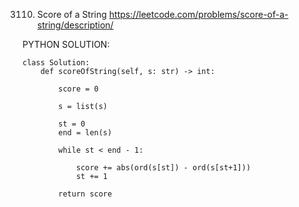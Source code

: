 3110. Score of a String
https://leetcode.com/problems/score-of-a-string/description/

PYTHON SOLUTION:
```
class Solution:
    def scoreOfString(self, s: str) -> int:
        
        score = 0

        s = list(s)

        st = 0
        end = len(s)

        while st < end - 1:

            score += abs(ord(s[st]) - ord(s[st+1]))
            st += 1

        return score
```

